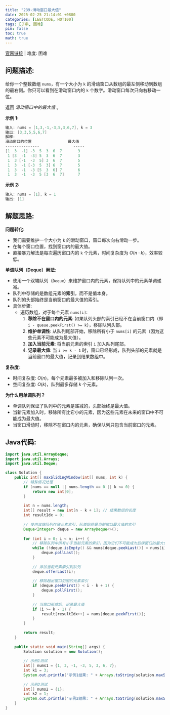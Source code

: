 ```yaml
---
title: "239-滑动窗口最大值"
date: 2025-02-25 21:14:01 +0800
categories: [LEETCODE, HOT100]
tags: [子串, 困难]
pin: false
toc: true
math: true
---
```

[官网链接](https://leetcode.cn/problems/sliding-window-maximum/description/?envType=study-plan-v2&envId=top-100-liked) \| 难度: 困难

## 问题描述:
给你一个整数数组 `nums`，有一个大小为 `k` 的滑动窗口从数组的最左侧移动到数组的最右侧。你只可以看到在滑动窗口内的 `k` 个数字。滑动窗口每次只向右移动一位。

返回 *滑动窗口中的最大值* 。

**示例 1:**
```java
输入: nums = [1,3,-1,-3,5,3,6,7], k = 3
输出: [3,3,5,5,6,7]
解释: 
滑动窗口的位置                最大值
---------------               -----
[1  3  -1] -3  5  3  6  7       3
 1 [3  -1  -3] 5  3  6  7       3
 1  3 [-1  -3  5] 3  6  7       5
 1  3  -1 [-3  5  3] 6  7       5
 1  3  -1  -3 [5  3  6] 7       6
 1  3  -1  -3  5 [3  6  7]      7
```

**示例 2:**
```java
输入: nums = [1], k = 1
输出: [1]
```

## 解题思路:
**问题转化**: 

- 我们需要维护一个大小为 `k` 的滑动窗口，窗口每次向右滑动一步。
- 在每个窗口位置，找到窗口内的最大值。
- 直接暴力解法是每次遍历窗口内的 `k` 个元素，时间复杂度为 $O(n⋅k)$，效率较低。

**单调队列（Deque）解法**: 

- 使用一个双端队列（`Deque`）来维护窗口内的元素，保持队列中的元素单调递减。
- 队列中存储的是数组元素的**索引**，而不是值本身。
- 队列的头部始终是当前窗口的最大值的索引。
- 具体步骤: 
  - 遍历数组，对于每个元素 `nums[i]`: 
    1. **移除不在窗口内的元素**: 如果队列头部的索引已经不在当前窗口内（即 `i - queue.peekFirst() >= k`），移除队列头部。
    2. **维护单调性**: 从队列尾部开始，移除所有小于 `nums[i]` 的元素（因为这些元素不可能成为最大值）。
    3. **加入当前元素**: 将当前元素的索引 `i` 加入队列尾部。
    4. **记录最大值**: 当 `i >= k - 1` 时，窗口已经形成，队列头部的元素就是当前窗口的最大值，记录到结果数组中。

**复杂度**: 

- 时间复杂度: $O(n)$，每个元素最多被加入和移除队列一次。
- 空间复杂度: $O(k)$，队列最多存储 $k$ 个元素。

**为什么用单调队列？**

- 单调队列保证了队列中的元素是递减的，头部始终是最大值。
- 当新元素加入时，移除所有比它小的元素，因为这些元素在未来的窗口中不可能成为最大值。
- 当窗口滑动时，移除不在窗口内的元素，确保队列只包含当前窗口的元素。

## Java代码:
```java
import java.util.ArrayDeque;
import java.util.Arrays;
import java.util.Deque;

class Solution {
    public int[] maxSlidingWindow(int[] nums, int k) {
        // 特殊情况处理
        if (nums == null || nums.length == 0 || k <= 0) {
            return new int[0];
        }
        
        int n = nums.length;
        int[] result = new int[n - k + 1]; // 结果数组的长度
        int resultIdx = 0;
        
        // 使用双端队列存储元素索引，队首始终是当前窗口最大值的索引
        Deque<Integer> deque = new ArrayDeque<>();
        
        for (int i = 0; i < n; i++) {
            // 移除队列中所有小于当前元素的索引，因为它们不可能成为后续窗口的最大值
            while (!deque.isEmpty() && nums[deque.peekLast()] < nums[i]) {
                deque.pollLast();
            }
            
            // 添加当前元素索引到队列
            deque.offerLast(i);
            
            // 移除超出窗口范围的元素索引
            if (deque.peekFirst() < i - k + 1) {
                deque.pollFirst();
            }
            
            // 当窗口形成后，记录最大值
            if (i >= k - 1) {
                result[resultIdx++] = nums[deque.peekFirst()];
            }
        }
        
        return result;
    }
    
    public static void main(String[] args) {
        Solution solution = new Solution();
        
        // 示例1测试
        int[] nums1 = {1, 3, -1, -3, 5, 3, 6, 7};
        int k1 = 3;
        System.out.println("示例1结果: " + Arrays.toString(solution.maxSlidingWindow(nums1, k1)));
        
        // 示例2测试
        int[] nums2 = {1};
        int k2 = 1;
        System.out.println("示例2结果: " + Arrays.toString(solution.maxSlidingWindow(nums2, k2)));
    }
}
```
